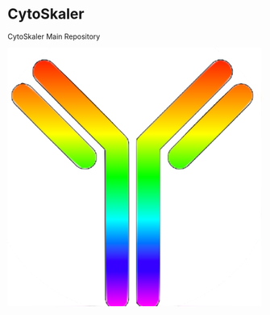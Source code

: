 # CytoSkaler
CytoSkaler Main Repository

![Image of Icon](https://github.com/awezmm/CytoSkaler/blob/master/imagesForREADME/iconnn.png)
